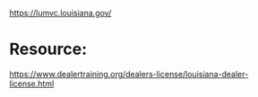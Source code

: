 https://lumvc.louisiana.gov/

# Resource:
https://www.dealertraining.org/dealers-license/louisiana-dealer-license.html
